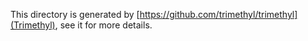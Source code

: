 This directory is generated by [https://github.com/trimethyl/trimethyl](Trimethyl), see it for more details.